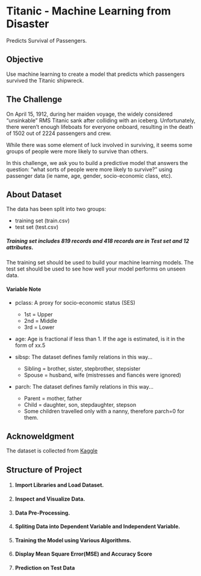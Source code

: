 # Titanic - Machine Learning from Disaster
Predicts Survival of Passengers.

## Objective
Use machine learning to create a model that predicts which passengers survived the Titanic shipwreck.

## The Challenge
On April 15, 1912, during her maiden voyage, the widely considered “unsinkable” RMS Titanic sank after colliding with an iceberg. Unfortunately, there weren’t enough lifeboats for everyone onboard, resulting in the death of 1502 out of 2224 passengers and crew.

While there was some element of luck involved in surviving, it seems some groups of people were more likely to survive than others.

In this challenge, we ask you to build a predictive model that answers the question: “what sorts of people were more likely to survive?” using passenger data (ie name, age, gender, socio-economic class, etc).

## About Dataset
The data has been split into two groups:
* training set (train.csv)
* test set (test.csv)
##### Training set includes 819 records and 418 records are in Test set and 12 attributes.

The training set should be used to build your machine learning models. The test set should be used to see how well your model performs on unseen data.
#### Variable Note
* pclass: A proxy for socio-economic status (SES)
  * 1st = Upper
  * 2nd = Middle
  * 3rd = Lower

* age: Age is fractional if less than 1. If the age is estimated, is it in the form of xx.5

* sibsp: The dataset defines family relations in this way...
  * Sibling = brother, sister, stepbrother, stepsister
  * Spouse = husband, wife (mistresses and fiancés were ignored)

* parch: The dataset defines family relations in this way...
  * Parent = mother, father
  * Child = daughter, son, stepdaughter, stepson
  * Some children travelled only with a nanny, therefore parch=0 for them.

## Acknoweldgment
The dataset is collected from <a href="https://www.kaggle.com/c/titanic/data">Kaggle</a>


## Structure of Project
1. #### Import Libraries and Load Dataset.
2. #### Inspect and Visualize Data.
3. #### Data Pre-Processing.
4. #### Spliting Data into Dependent Variable and Independent Variable.
5. #### Training the Model using Various Algorithms.
6. #### Display Mean Square Error(MSE) and Accuracy Score
7. #### Prediction on Test Data

